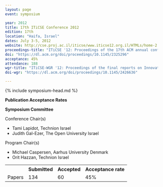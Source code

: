 ```yaml
---
layout: page
event: symposium

year: 2012
title: 17th ITiCSE Conference 2012
edition: 17th
location: "Haifa, Israel"
dates: July 3-5, 2012
website: http://cse.proj.ac.il/iticse/www.iticse12.org.il/HTMLs/home-2.html
proceedings-title: "ITiCSE '12: Proceedings of the 17th ACM annual conference on Innovation and technology in computer science education"  
doi: "https://dl.acm.org/doi/proceedings/10.1145/2325296"
acceptance: 45%
attendance: 188
wgr-title: "ITiCSE-WGR '12: Proceedings of the final reports on Innovation and technology in computer science education 2012 working groups"
doi-wgr: "https://dl.acm.org/doi/proceedings/10.1145/2426636"

---
```


{% include symposium-head.md %}

**Publication Acceptance Rates**

 <table class="table table-hover table-sm"><tbody><tr><th> </th>
<th>Submitted</th>
<th>Accepted</th>
<th>Acceptance rate</th>
</tr><tr><td>Papers</td>
<td>134</td>
<td>60</td>
<td>45%</td>

**Symposium Committee**

Conference Chair(s)

-   Tami Lapidot, Technion Israel
-   Judith Gal-Ezer, The Open University Israel

Program Chair(s)

-   Michael Caspersen, Aarhus University Denmark
-   Orit Hazzan, Technion Israel